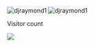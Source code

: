 <p><img align="left" src="https://github-readme-stats.vercel.app/api/top-langs?username=djraymond1&show_icons=true&theme=dark&locale=en&layout=compact" alt="djraymond1" /></p>
<p><img align="center" src="https://github-readme-stats.vercel.app/api?username=djraymond1&show_icons=true&theme=dark&locale=en" alt="djraymond1" /></p>
<p>Visitor count</p>
  <img src="https://profile-counter.github.com/djraymond1/djraymond1/count.svg" />

